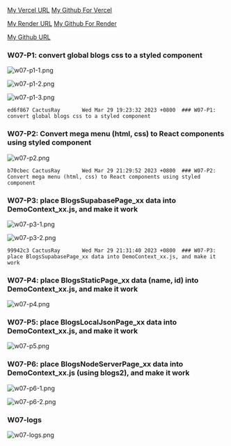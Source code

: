 [My Vercel URL](https://1112-client-2n-card-demo-75.vercel.app)
[My Github For Vercel](https://github.com/CactusRay/1112-client-2n-card-demo-75)

[My Render URL](https://one112-server-card-demo-75.onrender.com)
[My Github For Render](https://github.com/CactusRay/1112-server-card-demo-75)

[My Github URL](https://github.com/CactusRay/1112_wp2_demo_75)

### W07-P1: convert global blogs css to a styled component
 
![w07-p1-1.png](https://eumovzkxoivpebjwcgny.supabase.co/storage/v1/object/public/demo-75/md_img/w07-p1-1.png)

![w07-p1-2.png](https://eumovzkxoivpebjwcgny.supabase.co/storage/v1/object/public/demo-75/md_img/w07-p1-2.png)

![w07-p1-3.png](https://eumovzkxoivpebjwcgny.supabase.co/storage/v1/object/public/demo-75/md_img/w07-p1-3.png)

```
ed6f867 CactusRay       Wed Mar 29 19:23:32 2023 +0800  ### W07-P1: convert global blogs css to a styled component
```

### W07-P2: Convert mega menu (html, css) to React components using styled component
 
![w07-p2.png](https://eumovzkxoivpebjwcgny.supabase.co/storage/v1/object/public/demo-75/md_img/w07-p2.png)

```
b70cbec CactusRay       Wed Mar 29 21:29:52 2023 +0800  ### W07-P2: Convert mega menu (html, css) to React components using styled component
```

### W07-P3: place BlogsSupabasePage_xx data into DemoContext_xx.js, and make it work

![w07-p3-1.png](https://eumovzkxoivpebjwcgny.supabase.co/storage/v1/object/public/demo-75/md_img/w07-p3-1.png)
 
![w07-p3-2.png](https://eumovzkxoivpebjwcgny.supabase.co/storage/v1/object/public/demo-75/md_img/w07-p3-2.png)

```
99942c3 CactusRay       Wed Mar 29 21:31:40 2023 +0800  ### W07-P3: place BlogsSupabasePage_xx data into DemoContext_xx.js, and make it work
```

### W07-P4: place BlogsStaticPage_xx data (name, id) into DemoContext_xx.js, and make it work

![w07-p4.png](https://eumovzkxoivpebjwcgny.supabase.co/storage/v1/object/public/demo-75/md_img/w07-p4.png)



### W07-P5: place BlogsLocalJsonPage_xx data into DemoContext_xx.js, and make it work

![w07-p5.png](https://eumovzkxoivpebjwcgny.supabase.co/storage/v1/object/public/demo-75/md_img/w07-p5.png)

### W07-P6: place BlogsNodeServerPage_xx data into DemoContext_xx.js (using blogs2), and make it work

![w07-p6-1.png](https://eumovzkxoivpebjwcgny.supabase.co/storage/v1/object/public/demo-75/md_img/w07-p6-1.png)

![w07-p6-2.png](https://eumovzkxoivpebjwcgny.supabase.co/storage/v1/object/public/demo-75/md_img/w07-p6-2.png)

### W07-logs

![w07-logs.png](https://eumovzkxoivpebjwcgny.supabase.co/storage/v1/object/public/demo-75/md_img/w07-logs.png)
